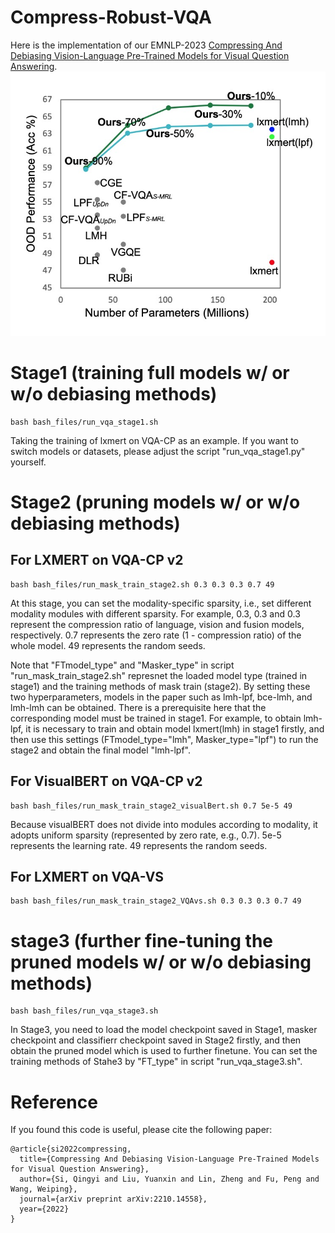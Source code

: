 # Compress-Robust-VQA
Here is the implementation of our EMNLP-2023 [Compressing And Debiasing Vision-Language Pre-Trained Models for Visual Question Answering](https://arxiv.org/abs/2210.14558). 
![image](https://github.com/PhoebusSi/Compress-Robust-VQA/blob/main/compRobustVQA.jpg)

# Stage1 (training full models w/ or w/o debiasing methods) 
```
bash bash_files/run_vqa_stage1.sh
```
Taking the training of lxmert on VQA-CP as an example. If you want to switch models or datasets, please adjust the script "run_vqa_stage1.py" yourself.

# Stage2 (pruning models w/ or w/o debiasing methods)

## For LXMERT on VQA-CP v2
```
bash bash_files/run_mask_train_stage2.sh 0.3 0.3 0.3 0.7 49
```
At this stage, you can set the modality-specific sparsity, i.e., set different modality modules with different sparsity. For example, 0.3, 0.3 and 0.3 represent the compression ratio of language, vision and fusion models, respectively. 0.7 represents the zero rate (1 - compression ratio) of the whole model. 49 represents the random seeds.


Note that "FTmodel_type" and "Masker_type" in script "run_mask_train_stage2.sh" represnet the loaded model type (trained in stage1) and the training methods of mask train (stage2). By setting these two hyperparameters, models in the paper such as lmh-lpf, bce-lmh, and lmh-lmh can be obtained. There is a prerequisite here that the corresponding model must be trained in stage1. For example, to obtain lmh-lpf, it is necessary to train and obtain model lxmert(lmh) in stage1 firstly, and then use this settings (FTmodel_type="lmh", Masker_type="lpf") to run the stage2 and obtain the final model "lmh-lpf".

## For VisualBERT on VQA-CP v2
```
bash bash_files/run_mask_train_stage2_visualBert.sh 0.7 5e-5 49
```
Because visualBERT does not divide into modules according to modality, it adopts uniform sparsity (represented by zero rate, e.g., 0.7). 5e-5 represents the learning rate. 49 represents the random seeds.

## For LXMERT on VQA-VS
```
bash bash_files/run_mask_train_stage2_VQAvs.sh 0.3 0.3 0.3 0.7 49
```



# stage3 (further fine-tuning the pruned models w/ or w/o debiasing methods)
```
bash bash_files/run_vqa_stage3.sh
```
In Stage3, you need to load the model checkpoint saved in Stage1, masker checkpoint and classifierr checkpoint saved in Stage2 firstly, and then obtain the pruned model which is used to further finetune. You can set the training methods of Stahe3 by "FT_type" in script "run_vqa_stage3.sh". 


# Reference
If you found this code is useful, please cite the following paper:
```
@article{si2022compressing,
  title={Compressing And Debiasing Vision-Language Pre-Trained Models for Visual Question Answering},
  author={Si, Qingyi and Liu, Yuanxin and Lin, Zheng and Fu, Peng and Wang, Weiping},
  journal={arXiv preprint arXiv:2210.14558},
  year={2022}
}
```



